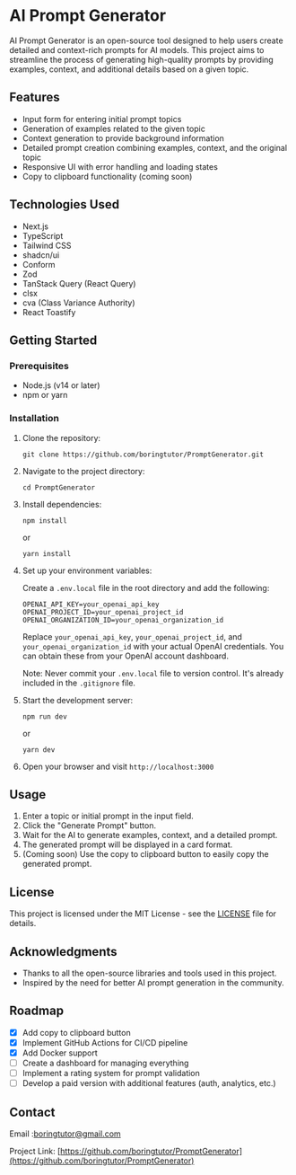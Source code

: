# AI Prompt Generator

AI Prompt Generator is an open-source tool designed to help users create detailed and context-rich prompts for AI models. This project aims to streamline the process of generating high-quality prompts by providing examples, context, and additional details based on a given topic.

## Features

- Input form for entering initial prompt topics
- Generation of examples related to the given topic
- Context generation to provide background information
- Detailed prompt creation combining examples, context, and the original topic
- Responsive UI with error handling and loading states
- Copy to clipboard functionality (coming soon)

## Technologies Used

- Next.js
- TypeScript
- Tailwind CSS
- shadcn/ui
- Conform
- Zod
- TanStack Query (React Query)
- clsx
- cva (Class Variance Authority)
- React Toastify

## Getting Started

### Prerequisites

- Node.js (v14 or later)
- npm or yarn

### Installation

1. Clone the repository:

   ```
   git clone https://github.com/boringtutor/PromptGenerator.git
   ```

2. Navigate to the project directory:

   ```
   cd PromptGenerator
   ```

3. Install dependencies:

   ```
   npm install
   ```

   or

   ```
   yarn install
   ```

4. Set up your environment variables:

   Create a `.env.local` file in the root directory and add the following:

   ```
   OPENAI_API_KEY=your_openai_api_key
   OPENAI_PROJECT_ID=your_openai_project_id
   OPENAI_ORGANIZATION_ID=your_openai_organization_id
   ```

   Replace `your_openai_api_key`, `your_openai_project_id`, and `your_openai_organization_id` with your actual OpenAI credentials. You can obtain these from your OpenAI account dashboard.

   Note: Never commit your `.env.local` file to version control. It's already included in the `.gitignore` file.

5. Start the development server:

   ```
   npm run dev
   ```

   or

   ```
   yarn dev
   ```

6. Open your browser and visit `http://localhost:3000`

## Usage

1. Enter a topic or initial prompt in the input field.
2. Click the "Generate Prompt" button.
3. Wait for the AI to generate examples, context, and a detailed prompt.
4. The generated prompt will be displayed in a card format.
5. (Coming soon) Use the copy to clipboard button to easily copy the generated prompt.

## License

This project is licensed under the MIT License - see the [LICENSE](LICENSE) file for details.

## Acknowledgments

- Thanks to all the open-source libraries and tools used in this project.
- Inspired by the need for better AI prompt generation in the community.

## Roadmap

- [x] Add copy to clipboard button
- [x] Implement GitHub Actions for CI/CD pipeline
- [x] Add Docker support
- [ ] Create a dashboard for managing everything
- [ ] Implement a rating system for prompt validation
- [ ] Develop a paid version with additional features (auth, analytics, etc.)

## Contact

Email :[boringtutor@gmail.com](boringtutor@gmail.com)

Project Link: [https://github.com/boringtutor/PromptGenerator](https://github.com/boringtutor/PromptGenerator)
